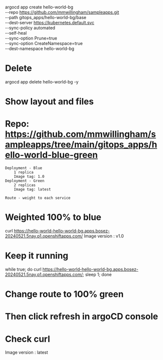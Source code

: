 
argocd app create hello-world-bg \
--repo https://github.com/mmwillingham/sampleapps.git \
--path gitops_apps/hello-world-bg/base \
--dest-server https://kubernetes.default.svc \
--sync-policy automated \
--self-heal \
--sync-option Prune=true \
--sync-option CreateNamespace=true \
--dest-namespace hello-world-bg

# Delete
argocd app delete hello-world-bg -y

# Show layout and files
# Repo: https://github.com/mmwillingham/sampleapps/tree/main/gitops_apps/hello-world-blue-green
    Deployment - Blue
        1 replica
        Image tag: 1.0
    Deployment - Green
        2 replicas
        Image tag: latest

    Route - weight to each service

# Weighted 100% to blue
curl https://hello-world-hello-world-bg.apps.bosez-20240521.5nay.p1.openshiftapps.com/
Image version : v1.0

# Keep it running
while true; do curl https://hello-world-hello-world-bg.apps.bosez-20240521.5nay.p1.openshiftapps.com/; sleep 1; done

# Change route to 100% green
# Then click refresh in argoCD console

# Check curl
Image version : latest
